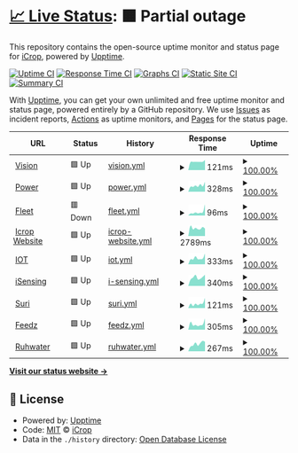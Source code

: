 # [📈 Live Status](https://icroptec.github.io/uptime-monitor): <!--live status--> **🟧 Partial outage**

This repository contains the open-source uptime monitor and status page for [iCrop](https://icrop.com.br), powered by [Upptime](https://github.com/upptime/upptime).

[![Uptime CI](https://github.com/icroptec/uptime-monitor/workflows/Uptime%20CI/badge.svg)](https://github.com/icroptec/uptime-monitor/actions?query=workflow%3A%22Uptime+CI%22)
[![Response Time CI](https://github.com/icroptec/uptime-monitor/workflows/Response%20Time%20CI/badge.svg)](https://github.com/icroptec/uptime-monitor/actions?query=workflow%3A%22Response+Time+CI%22)
[![Graphs CI](https://github.com/icroptec/uptime-monitor/workflows/Graphs%20CI/badge.svg)](https://github.com/icroptec/uptime-monitor/actions?query=workflow%3A%22Graphs+CI%22)
[![Static Site CI](https://github.com/icroptec/uptime-monitor/workflows/Static%20Site%20CI/badge.svg)](https://github.com/icroptec/uptime-monitor/actions?query=workflow%3A%22Static+Site+CI%22)
[![Summary CI](https://github.com/icroptec/uptime-monitor/workflows/Summary%20CI/badge.svg)](https://github.com/icroptec/uptime-monitor/actions?query=workflow%3A%22Summary+CI%22)

With [Upptime](https://upptime.js.org), you can get your own unlimited and free uptime monitor and status page, powered entirely by a GitHub repository. We use [Issues](https://github.com/icroptec/uptime-monitor/issues) as incident reports, [Actions](https://github.com/icroptec/uptime-monitor/actions) as uptime monitors, and [Pages](https://icroptec.github.io/uptime-monitor) for the status page.

<!--start: status pages-->
<!-- This summary is generated by Upptime (https://github.com/upptime/upptime) -->
<!-- Do not edit this manually, your changes will be overwritten -->
<!-- prettier-ignore -->
| URL | Status | History | Response Time | Uptime |
| --- | ------ | ------- | ------------- | ------ |
| <img alt="" src="https://favicons.githubusercontent.com/null" height="13"> [Vision](35.247.200.245) | 🟩 Up | [vision.yml](https://github.com/icroptec/uptime-monitor/commits/HEAD/history/vision.yml) | <details><summary><img alt="Response time graph" src="./graphs/vision/response-time-week.png" height="20"> 121ms</summary><br><a href="https://icroptec.github.io/uptime-monitor/history/vision"><img alt="Response time 130" src="https://img.shields.io/endpoint?url=https%3A%2F%2Fraw.githubusercontent.com%2Ficroptec%2Fuptime-monitor%2FHEAD%2Fapi%2Fvision%2Fresponse-time.json"></a><br><a href="https://icroptec.github.io/uptime-monitor/history/vision"><img alt="24-hour response time 143" src="https://img.shields.io/endpoint?url=https%3A%2F%2Fraw.githubusercontent.com%2Ficroptec%2Fuptime-monitor%2FHEAD%2Fapi%2Fvision%2Fresponse-time-day.json"></a><br><a href="https://icroptec.github.io/uptime-monitor/history/vision"><img alt="7-day response time 121" src="https://img.shields.io/endpoint?url=https%3A%2F%2Fraw.githubusercontent.com%2Ficroptec%2Fuptime-monitor%2FHEAD%2Fapi%2Fvision%2Fresponse-time-week.json"></a><br><a href="https://icroptec.github.io/uptime-monitor/history/vision"><img alt="30-day response time 130" src="https://img.shields.io/endpoint?url=https%3A%2F%2Fraw.githubusercontent.com%2Ficroptec%2Fuptime-monitor%2FHEAD%2Fapi%2Fvision%2Fresponse-time-month.json"></a><br><a href="https://icroptec.github.io/uptime-monitor/history/vision"><img alt="1-year response time 130" src="https://img.shields.io/endpoint?url=https%3A%2F%2Fraw.githubusercontent.com%2Ficroptec%2Fuptime-monitor%2FHEAD%2Fapi%2Fvision%2Fresponse-time-year.json"></a></details> | <details><summary><a href="https://icroptec.github.io/uptime-monitor/history/vision">100.00%</a></summary><a href="https://icroptec.github.io/uptime-monitor/history/vision"><img alt="All-time uptime 99.69%" src="https://img.shields.io/endpoint?url=https%3A%2F%2Fraw.githubusercontent.com%2Ficroptec%2Fuptime-monitor%2FHEAD%2Fapi%2Fvision%2Fuptime.json"></a><br><a href="https://icroptec.github.io/uptime-monitor/history/vision"><img alt="24-hour uptime 100.00%" src="https://img.shields.io/endpoint?url=https%3A%2F%2Fraw.githubusercontent.com%2Ficroptec%2Fuptime-monitor%2FHEAD%2Fapi%2Fvision%2Fuptime-day.json"></a><br><a href="https://icroptec.github.io/uptime-monitor/history/vision"><img alt="7-day uptime 100.00%" src="https://img.shields.io/endpoint?url=https%3A%2F%2Fraw.githubusercontent.com%2Ficroptec%2Fuptime-monitor%2FHEAD%2Fapi%2Fvision%2Fuptime-week.json"></a><br><a href="https://icroptec.github.io/uptime-monitor/history/vision"><img alt="30-day uptime 99.69%" src="https://img.shields.io/endpoint?url=https%3A%2F%2Fraw.githubusercontent.com%2Ficroptec%2Fuptime-monitor%2FHEAD%2Fapi%2Fvision%2Fuptime-month.json"></a><br><a href="https://icroptec.github.io/uptime-monitor/history/vision"><img alt="1-year uptime 99.69%" src="https://img.shields.io/endpoint?url=https%3A%2F%2Fraw.githubusercontent.com%2Ficroptec%2Fuptime-monitor%2FHEAD%2Fapi%2Fvision%2Fuptime-year.json"></a></details>
| <img alt="" src="https://favicons.githubusercontent.com/icroppower.icrop.com.br" height="13"> [Power](https://icroppower.icrop.com.br) | 🟩 Up | [power.yml](https://github.com/icroptec/uptime-monitor/commits/HEAD/history/power.yml) | <details><summary><img alt="Response time graph" src="./graphs/power/response-time-week.png" height="20"> 328ms</summary><br><a href="https://icroptec.github.io/uptime-monitor/history/power"><img alt="Response time 387" src="https://img.shields.io/endpoint?url=https%3A%2F%2Fraw.githubusercontent.com%2Ficroptec%2Fuptime-monitor%2FHEAD%2Fapi%2Fpower%2Fresponse-time.json"></a><br><a href="https://icroptec.github.io/uptime-monitor/history/power"><img alt="24-hour response time 521" src="https://img.shields.io/endpoint?url=https%3A%2F%2Fraw.githubusercontent.com%2Ficroptec%2Fuptime-monitor%2FHEAD%2Fapi%2Fpower%2Fresponse-time-day.json"></a><br><a href="https://icroptec.github.io/uptime-monitor/history/power"><img alt="7-day response time 328" src="https://img.shields.io/endpoint?url=https%3A%2F%2Fraw.githubusercontent.com%2Ficroptec%2Fuptime-monitor%2FHEAD%2Fapi%2Fpower%2Fresponse-time-week.json"></a><br><a href="https://icroptec.github.io/uptime-monitor/history/power"><img alt="30-day response time 387" src="https://img.shields.io/endpoint?url=https%3A%2F%2Fraw.githubusercontent.com%2Ficroptec%2Fuptime-monitor%2FHEAD%2Fapi%2Fpower%2Fresponse-time-month.json"></a><br><a href="https://icroptec.github.io/uptime-monitor/history/power"><img alt="1-year response time 387" src="https://img.shields.io/endpoint?url=https%3A%2F%2Fraw.githubusercontent.com%2Ficroptec%2Fuptime-monitor%2FHEAD%2Fapi%2Fpower%2Fresponse-time-year.json"></a></details> | <details><summary><a href="https://icroptec.github.io/uptime-monitor/history/power">100.00%</a></summary><a href="https://icroptec.github.io/uptime-monitor/history/power"><img alt="All-time uptime 100.00%" src="https://img.shields.io/endpoint?url=https%3A%2F%2Fraw.githubusercontent.com%2Ficroptec%2Fuptime-monitor%2FHEAD%2Fapi%2Fpower%2Fuptime.json"></a><br><a href="https://icroptec.github.io/uptime-monitor/history/power"><img alt="24-hour uptime 100.00%" src="https://img.shields.io/endpoint?url=https%3A%2F%2Fraw.githubusercontent.com%2Ficroptec%2Fuptime-monitor%2FHEAD%2Fapi%2Fpower%2Fuptime-day.json"></a><br><a href="https://icroptec.github.io/uptime-monitor/history/power"><img alt="7-day uptime 100.00%" src="https://img.shields.io/endpoint?url=https%3A%2F%2Fraw.githubusercontent.com%2Ficroptec%2Fuptime-monitor%2FHEAD%2Fapi%2Fpower%2Fuptime-week.json"></a><br><a href="https://icroptec.github.io/uptime-monitor/history/power"><img alt="30-day uptime 100.00%" src="https://img.shields.io/endpoint?url=https%3A%2F%2Fraw.githubusercontent.com%2Ficroptec%2Fuptime-monitor%2FHEAD%2Fapi%2Fpower%2Fuptime-month.json"></a><br><a href="https://icroptec.github.io/uptime-monitor/history/power"><img alt="1-year uptime 100.00%" src="https://img.shields.io/endpoint?url=https%3A%2F%2Fraw.githubusercontent.com%2Ficroptec%2Fuptime-monitor%2FHEAD%2Fapi%2Fpower%2Fuptime-year.json"></a></details>
| <img alt="" src="https://favicons.githubusercontent.com/fleet.icrop.online" height="13"> [Fleet](https://fleet.icrop.online) | 🟥 Down | [fleet.yml](https://github.com/icroptec/uptime-monitor/commits/HEAD/history/fleet.yml) | <details><summary><img alt="Response time graph" src="./graphs/fleet/response-time-week.png" height="20"> 96ms</summary><br><a href="https://icroptec.github.io/uptime-monitor/history/fleet"><img alt="Response time 150" src="https://img.shields.io/endpoint?url=https%3A%2F%2Fraw.githubusercontent.com%2Ficroptec%2Fuptime-monitor%2FHEAD%2Fapi%2Ffleet%2Fresponse-time.json"></a><br><a href="https://icroptec.github.io/uptime-monitor/history/fleet"><img alt="24-hour response time 294" src="https://img.shields.io/endpoint?url=https%3A%2F%2Fraw.githubusercontent.com%2Ficroptec%2Fuptime-monitor%2FHEAD%2Fapi%2Ffleet%2Fresponse-time-day.json"></a><br><a href="https://icroptec.github.io/uptime-monitor/history/fleet"><img alt="7-day response time 96" src="https://img.shields.io/endpoint?url=https%3A%2F%2Fraw.githubusercontent.com%2Ficroptec%2Fuptime-monitor%2FHEAD%2Fapi%2Ffleet%2Fresponse-time-week.json"></a><br><a href="https://icroptec.github.io/uptime-monitor/history/fleet"><img alt="30-day response time 150" src="https://img.shields.io/endpoint?url=https%3A%2F%2Fraw.githubusercontent.com%2Ficroptec%2Fuptime-monitor%2FHEAD%2Fapi%2Ffleet%2Fresponse-time-month.json"></a><br><a href="https://icroptec.github.io/uptime-monitor/history/fleet"><img alt="1-year response time 150" src="https://img.shields.io/endpoint?url=https%3A%2F%2Fraw.githubusercontent.com%2Ficroptec%2Fuptime-monitor%2FHEAD%2Fapi%2Ffleet%2Fresponse-time-year.json"></a></details> | <details><summary><a href="https://icroptec.github.io/uptime-monitor/history/fleet">100.00%</a></summary><a href="https://icroptec.github.io/uptime-monitor/history/fleet"><img alt="All-time uptime 100.00%" src="https://img.shields.io/endpoint?url=https%3A%2F%2Fraw.githubusercontent.com%2Ficroptec%2Fuptime-monitor%2FHEAD%2Fapi%2Ffleet%2Fuptime.json"></a><br><a href="https://icroptec.github.io/uptime-monitor/history/fleet"><img alt="24-hour uptime 99.99%" src="https://img.shields.io/endpoint?url=https%3A%2F%2Fraw.githubusercontent.com%2Ficroptec%2Fuptime-monitor%2FHEAD%2Fapi%2Ffleet%2Fuptime-day.json"></a><br><a href="https://icroptec.github.io/uptime-monitor/history/fleet"><img alt="7-day uptime 100.00%" src="https://img.shields.io/endpoint?url=https%3A%2F%2Fraw.githubusercontent.com%2Ficroptec%2Fuptime-monitor%2FHEAD%2Fapi%2Ffleet%2Fuptime-week.json"></a><br><a href="https://icroptec.github.io/uptime-monitor/history/fleet"><img alt="30-day uptime 100.00%" src="https://img.shields.io/endpoint?url=https%3A%2F%2Fraw.githubusercontent.com%2Ficroptec%2Fuptime-monitor%2FHEAD%2Fapi%2Ffleet%2Fuptime-month.json"></a><br><a href="https://icroptec.github.io/uptime-monitor/history/fleet"><img alt="1-year uptime 100.00%" src="https://img.shields.io/endpoint?url=https%3A%2F%2Fraw.githubusercontent.com%2Ficroptec%2Fuptime-monitor%2FHEAD%2Fapi%2Ffleet%2Fuptime-year.json"></a></details>
| <img alt="" src="https://favicons.githubusercontent.com/icrop.com.br" height="13"> [Icrop Website](https://icrop.com.br) | 🟩 Up | [icrop-website.yml](https://github.com/icroptec/uptime-monitor/commits/HEAD/history/icrop-website.yml) | <details><summary><img alt="Response time graph" src="./graphs/icrop-website/response-time-week.png" height="20"> 2789ms</summary><br><a href="https://icroptec.github.io/uptime-monitor/history/icrop-website"><img alt="Response time 2925" src="https://img.shields.io/endpoint?url=https%3A%2F%2Fraw.githubusercontent.com%2Ficroptec%2Fuptime-monitor%2FHEAD%2Fapi%2Ficrop-website%2Fresponse-time.json"></a><br><a href="https://icroptec.github.io/uptime-monitor/history/icrop-website"><img alt="24-hour response time 2643" src="https://img.shields.io/endpoint?url=https%3A%2F%2Fraw.githubusercontent.com%2Ficroptec%2Fuptime-monitor%2FHEAD%2Fapi%2Ficrop-website%2Fresponse-time-day.json"></a><br><a href="https://icroptec.github.io/uptime-monitor/history/icrop-website"><img alt="7-day response time 2789" src="https://img.shields.io/endpoint?url=https%3A%2F%2Fraw.githubusercontent.com%2Ficroptec%2Fuptime-monitor%2FHEAD%2Fapi%2Ficrop-website%2Fresponse-time-week.json"></a><br><a href="https://icroptec.github.io/uptime-monitor/history/icrop-website"><img alt="30-day response time 2925" src="https://img.shields.io/endpoint?url=https%3A%2F%2Fraw.githubusercontent.com%2Ficroptec%2Fuptime-monitor%2FHEAD%2Fapi%2Ficrop-website%2Fresponse-time-month.json"></a><br><a href="https://icroptec.github.io/uptime-monitor/history/icrop-website"><img alt="1-year response time 2925" src="https://img.shields.io/endpoint?url=https%3A%2F%2Fraw.githubusercontent.com%2Ficroptec%2Fuptime-monitor%2FHEAD%2Fapi%2Ficrop-website%2Fresponse-time-year.json"></a></details> | <details><summary><a href="https://icroptec.github.io/uptime-monitor/history/icrop-website">100.00%</a></summary><a href="https://icroptec.github.io/uptime-monitor/history/icrop-website"><img alt="All-time uptime 100.00%" src="https://img.shields.io/endpoint?url=https%3A%2F%2Fraw.githubusercontent.com%2Ficroptec%2Fuptime-monitor%2FHEAD%2Fapi%2Ficrop-website%2Fuptime.json"></a><br><a href="https://icroptec.github.io/uptime-monitor/history/icrop-website"><img alt="24-hour uptime 100.00%" src="https://img.shields.io/endpoint?url=https%3A%2F%2Fraw.githubusercontent.com%2Ficroptec%2Fuptime-monitor%2FHEAD%2Fapi%2Ficrop-website%2Fuptime-day.json"></a><br><a href="https://icroptec.github.io/uptime-monitor/history/icrop-website"><img alt="7-day uptime 100.00%" src="https://img.shields.io/endpoint?url=https%3A%2F%2Fraw.githubusercontent.com%2Ficroptec%2Fuptime-monitor%2FHEAD%2Fapi%2Ficrop-website%2Fuptime-week.json"></a><br><a href="https://icroptec.github.io/uptime-monitor/history/icrop-website"><img alt="30-day uptime 100.00%" src="https://img.shields.io/endpoint?url=https%3A%2F%2Fraw.githubusercontent.com%2Ficroptec%2Fuptime-monitor%2FHEAD%2Fapi%2Ficrop-website%2Fuptime-month.json"></a><br><a href="https://icroptec.github.io/uptime-monitor/history/icrop-website"><img alt="1-year uptime 100.00%" src="https://img.shields.io/endpoint?url=https%3A%2F%2Fraw.githubusercontent.com%2Ficroptec%2Fuptime-monitor%2FHEAD%2Fapi%2Ficrop-website%2Fuptime-year.json"></a></details>
| <img alt="" src="https://favicons.githubusercontent.com/iot.icrop.com.br" height="13"> [IOT](https://iot.icrop.com.br) | 🟩 Up | [iot.yml](https://github.com/icroptec/uptime-monitor/commits/HEAD/history/iot.yml) | <details><summary><img alt="Response time graph" src="./graphs/iot/response-time-week.png" height="20"> 333ms</summary><br><a href="https://icroptec.github.io/uptime-monitor/history/iot"><img alt="Response time 388" src="https://img.shields.io/endpoint?url=https%3A%2F%2Fraw.githubusercontent.com%2Ficroptec%2Fuptime-monitor%2FHEAD%2Fapi%2Fiot%2Fresponse-time.json"></a><br><a href="https://icroptec.github.io/uptime-monitor/history/iot"><img alt="24-hour response time 567" src="https://img.shields.io/endpoint?url=https%3A%2F%2Fraw.githubusercontent.com%2Ficroptec%2Fuptime-monitor%2FHEAD%2Fapi%2Fiot%2Fresponse-time-day.json"></a><br><a href="https://icroptec.github.io/uptime-monitor/history/iot"><img alt="7-day response time 333" src="https://img.shields.io/endpoint?url=https%3A%2F%2Fraw.githubusercontent.com%2Ficroptec%2Fuptime-monitor%2FHEAD%2Fapi%2Fiot%2Fresponse-time-week.json"></a><br><a href="https://icroptec.github.io/uptime-monitor/history/iot"><img alt="30-day response time 388" src="https://img.shields.io/endpoint?url=https%3A%2F%2Fraw.githubusercontent.com%2Ficroptec%2Fuptime-monitor%2FHEAD%2Fapi%2Fiot%2Fresponse-time-month.json"></a><br><a href="https://icroptec.github.io/uptime-monitor/history/iot"><img alt="1-year response time 388" src="https://img.shields.io/endpoint?url=https%3A%2F%2Fraw.githubusercontent.com%2Ficroptec%2Fuptime-monitor%2FHEAD%2Fapi%2Fiot%2Fresponse-time-year.json"></a></details> | <details><summary><a href="https://icroptec.github.io/uptime-monitor/history/iot">100.00%</a></summary><a href="https://icroptec.github.io/uptime-monitor/history/iot"><img alt="All-time uptime 100.00%" src="https://img.shields.io/endpoint?url=https%3A%2F%2Fraw.githubusercontent.com%2Ficroptec%2Fuptime-monitor%2FHEAD%2Fapi%2Fiot%2Fuptime.json"></a><br><a href="https://icroptec.github.io/uptime-monitor/history/iot"><img alt="24-hour uptime 100.00%" src="https://img.shields.io/endpoint?url=https%3A%2F%2Fraw.githubusercontent.com%2Ficroptec%2Fuptime-monitor%2FHEAD%2Fapi%2Fiot%2Fuptime-day.json"></a><br><a href="https://icroptec.github.io/uptime-monitor/history/iot"><img alt="7-day uptime 100.00%" src="https://img.shields.io/endpoint?url=https%3A%2F%2Fraw.githubusercontent.com%2Ficroptec%2Fuptime-monitor%2FHEAD%2Fapi%2Fiot%2Fuptime-week.json"></a><br><a href="https://icroptec.github.io/uptime-monitor/history/iot"><img alt="30-day uptime 100.00%" src="https://img.shields.io/endpoint?url=https%3A%2F%2Fraw.githubusercontent.com%2Ficroptec%2Fuptime-monitor%2FHEAD%2Fapi%2Fiot%2Fuptime-month.json"></a><br><a href="https://icroptec.github.io/uptime-monitor/history/iot"><img alt="1-year uptime 100.00%" src="https://img.shields.io/endpoint?url=https%3A%2F%2Fraw.githubusercontent.com%2Ficroptec%2Fuptime-monitor%2FHEAD%2Fapi%2Fiot%2Fuptime-year.json"></a></details>
| <img alt="" src="https://favicons.githubusercontent.com/isensing.icrop.com.br" height="13"> [iSensing](https://isensing.icrop.com.br) | 🟩 Up | [i-sensing.yml](https://github.com/icroptec/uptime-monitor/commits/HEAD/history/i-sensing.yml) | <details><summary><img alt="Response time graph" src="./graphs/i-sensing/response-time-week.png" height="20"> 340ms</summary><br><a href="https://icroptec.github.io/uptime-monitor/history/i-sensing"><img alt="Response time 383" src="https://img.shields.io/endpoint?url=https%3A%2F%2Fraw.githubusercontent.com%2Ficroptec%2Fuptime-monitor%2FHEAD%2Fapi%2Fi-sensing%2Fresponse-time.json"></a><br><a href="https://icroptec.github.io/uptime-monitor/history/i-sensing"><img alt="24-hour response time 448" src="https://img.shields.io/endpoint?url=https%3A%2F%2Fraw.githubusercontent.com%2Ficroptec%2Fuptime-monitor%2FHEAD%2Fapi%2Fi-sensing%2Fresponse-time-day.json"></a><br><a href="https://icroptec.github.io/uptime-monitor/history/i-sensing"><img alt="7-day response time 340" src="https://img.shields.io/endpoint?url=https%3A%2F%2Fraw.githubusercontent.com%2Ficroptec%2Fuptime-monitor%2FHEAD%2Fapi%2Fi-sensing%2Fresponse-time-week.json"></a><br><a href="https://icroptec.github.io/uptime-monitor/history/i-sensing"><img alt="30-day response time 383" src="https://img.shields.io/endpoint?url=https%3A%2F%2Fraw.githubusercontent.com%2Ficroptec%2Fuptime-monitor%2FHEAD%2Fapi%2Fi-sensing%2Fresponse-time-month.json"></a><br><a href="https://icroptec.github.io/uptime-monitor/history/i-sensing"><img alt="1-year response time 383" src="https://img.shields.io/endpoint?url=https%3A%2F%2Fraw.githubusercontent.com%2Ficroptec%2Fuptime-monitor%2FHEAD%2Fapi%2Fi-sensing%2Fresponse-time-year.json"></a></details> | <details><summary><a href="https://icroptec.github.io/uptime-monitor/history/i-sensing">100.00%</a></summary><a href="https://icroptec.github.io/uptime-monitor/history/i-sensing"><img alt="All-time uptime 100.00%" src="https://img.shields.io/endpoint?url=https%3A%2F%2Fraw.githubusercontent.com%2Ficroptec%2Fuptime-monitor%2FHEAD%2Fapi%2Fi-sensing%2Fuptime.json"></a><br><a href="https://icroptec.github.io/uptime-monitor/history/i-sensing"><img alt="24-hour uptime 100.00%" src="https://img.shields.io/endpoint?url=https%3A%2F%2Fraw.githubusercontent.com%2Ficroptec%2Fuptime-monitor%2FHEAD%2Fapi%2Fi-sensing%2Fuptime-day.json"></a><br><a href="https://icroptec.github.io/uptime-monitor/history/i-sensing"><img alt="7-day uptime 100.00%" src="https://img.shields.io/endpoint?url=https%3A%2F%2Fraw.githubusercontent.com%2Ficroptec%2Fuptime-monitor%2FHEAD%2Fapi%2Fi-sensing%2Fuptime-week.json"></a><br><a href="https://icroptec.github.io/uptime-monitor/history/i-sensing"><img alt="30-day uptime 100.00%" src="https://img.shields.io/endpoint?url=https%3A%2F%2Fraw.githubusercontent.com%2Ficroptec%2Fuptime-monitor%2FHEAD%2Fapi%2Fi-sensing%2Fuptime-month.json"></a><br><a href="https://icroptec.github.io/uptime-monitor/history/i-sensing"><img alt="1-year uptime 100.00%" src="https://img.shields.io/endpoint?url=https%3A%2F%2Fraw.githubusercontent.com%2Ficroptec%2Fuptime-monitor%2FHEAD%2Fapi%2Fi-sensing%2Fuptime-year.json"></a></details>
| <img alt="" src="https://favicons.githubusercontent.com/portal.chatbotmaker.io" height="13"> [Suri](https://portal.chatbotmaker.io) | 🟩 Up | [suri.yml](https://github.com/icroptec/uptime-monitor/commits/HEAD/history/suri.yml) | <details><summary><img alt="Response time graph" src="./graphs/suri/response-time-week.png" height="20"> 121ms</summary><br><a href="https://icroptec.github.io/uptime-monitor/history/suri"><img alt="Response time 199" src="https://img.shields.io/endpoint?url=https%3A%2F%2Fraw.githubusercontent.com%2Ficroptec%2Fuptime-monitor%2FHEAD%2Fapi%2Fsuri%2Fresponse-time.json"></a><br><a href="https://icroptec.github.io/uptime-monitor/history/suri"><img alt="24-hour response time 266" src="https://img.shields.io/endpoint?url=https%3A%2F%2Fraw.githubusercontent.com%2Ficroptec%2Fuptime-monitor%2FHEAD%2Fapi%2Fsuri%2Fresponse-time-day.json"></a><br><a href="https://icroptec.github.io/uptime-monitor/history/suri"><img alt="7-day response time 121" src="https://img.shields.io/endpoint?url=https%3A%2F%2Fraw.githubusercontent.com%2Ficroptec%2Fuptime-monitor%2FHEAD%2Fapi%2Fsuri%2Fresponse-time-week.json"></a><br><a href="https://icroptec.github.io/uptime-monitor/history/suri"><img alt="30-day response time 199" src="https://img.shields.io/endpoint?url=https%3A%2F%2Fraw.githubusercontent.com%2Ficroptec%2Fuptime-monitor%2FHEAD%2Fapi%2Fsuri%2Fresponse-time-month.json"></a><br><a href="https://icroptec.github.io/uptime-monitor/history/suri"><img alt="1-year response time 199" src="https://img.shields.io/endpoint?url=https%3A%2F%2Fraw.githubusercontent.com%2Ficroptec%2Fuptime-monitor%2FHEAD%2Fapi%2Fsuri%2Fresponse-time-year.json"></a></details> | <details><summary><a href="https://icroptec.github.io/uptime-monitor/history/suri">100.00%</a></summary><a href="https://icroptec.github.io/uptime-monitor/history/suri"><img alt="All-time uptime 100.00%" src="https://img.shields.io/endpoint?url=https%3A%2F%2Fraw.githubusercontent.com%2Ficroptec%2Fuptime-monitor%2FHEAD%2Fapi%2Fsuri%2Fuptime.json"></a><br><a href="https://icroptec.github.io/uptime-monitor/history/suri"><img alt="24-hour uptime 100.00%" src="https://img.shields.io/endpoint?url=https%3A%2F%2Fraw.githubusercontent.com%2Ficroptec%2Fuptime-monitor%2FHEAD%2Fapi%2Fsuri%2Fuptime-day.json"></a><br><a href="https://icroptec.github.io/uptime-monitor/history/suri"><img alt="7-day uptime 100.00%" src="https://img.shields.io/endpoint?url=https%3A%2F%2Fraw.githubusercontent.com%2Ficroptec%2Fuptime-monitor%2FHEAD%2Fapi%2Fsuri%2Fuptime-week.json"></a><br><a href="https://icroptec.github.io/uptime-monitor/history/suri"><img alt="30-day uptime 100.00%" src="https://img.shields.io/endpoint?url=https%3A%2F%2Fraw.githubusercontent.com%2Ficroptec%2Fuptime-monitor%2FHEAD%2Fapi%2Fsuri%2Fuptime-month.json"></a><br><a href="https://icroptec.github.io/uptime-monitor/history/suri"><img alt="1-year uptime 100.00%" src="https://img.shields.io/endpoint?url=https%3A%2F%2Fraw.githubusercontent.com%2Ficroptec%2Fuptime-monitor%2FHEAD%2Fapi%2Fsuri%2Fuptime-year.json"></a></details>
| <img alt="" src="https://favicons.githubusercontent.com/app.feedz.com.br" height="13"> [Feedz](https://app.feedz.com.br) | 🟩 Up | [feedz.yml](https://github.com/icroptec/uptime-monitor/commits/HEAD/history/feedz.yml) | <details><summary><img alt="Response time graph" src="./graphs/feedz/response-time-week.png" height="20"> 305ms</summary><br><a href="https://icroptec.github.io/uptime-monitor/history/feedz"><img alt="Response time 326" src="https://img.shields.io/endpoint?url=https%3A%2F%2Fraw.githubusercontent.com%2Ficroptec%2Fuptime-monitor%2FHEAD%2Fapi%2Ffeedz%2Fresponse-time.json"></a><br><a href="https://icroptec.github.io/uptime-monitor/history/feedz"><img alt="24-hour response time 593" src="https://img.shields.io/endpoint?url=https%3A%2F%2Fraw.githubusercontent.com%2Ficroptec%2Fuptime-monitor%2FHEAD%2Fapi%2Ffeedz%2Fresponse-time-day.json"></a><br><a href="https://icroptec.github.io/uptime-monitor/history/feedz"><img alt="7-day response time 305" src="https://img.shields.io/endpoint?url=https%3A%2F%2Fraw.githubusercontent.com%2Ficroptec%2Fuptime-monitor%2FHEAD%2Fapi%2Ffeedz%2Fresponse-time-week.json"></a><br><a href="https://icroptec.github.io/uptime-monitor/history/feedz"><img alt="30-day response time 326" src="https://img.shields.io/endpoint?url=https%3A%2F%2Fraw.githubusercontent.com%2Ficroptec%2Fuptime-monitor%2FHEAD%2Fapi%2Ffeedz%2Fresponse-time-month.json"></a><br><a href="https://icroptec.github.io/uptime-monitor/history/feedz"><img alt="1-year response time 326" src="https://img.shields.io/endpoint?url=https%3A%2F%2Fraw.githubusercontent.com%2Ficroptec%2Fuptime-monitor%2FHEAD%2Fapi%2Ffeedz%2Fresponse-time-year.json"></a></details> | <details><summary><a href="https://icroptec.github.io/uptime-monitor/history/feedz">100.00%</a></summary><a href="https://icroptec.github.io/uptime-monitor/history/feedz"><img alt="All-time uptime 100.00%" src="https://img.shields.io/endpoint?url=https%3A%2F%2Fraw.githubusercontent.com%2Ficroptec%2Fuptime-monitor%2FHEAD%2Fapi%2Ffeedz%2Fuptime.json"></a><br><a href="https://icroptec.github.io/uptime-monitor/history/feedz"><img alt="24-hour uptime 100.00%" src="https://img.shields.io/endpoint?url=https%3A%2F%2Fraw.githubusercontent.com%2Ficroptec%2Fuptime-monitor%2FHEAD%2Fapi%2Ffeedz%2Fuptime-day.json"></a><br><a href="https://icroptec.github.io/uptime-monitor/history/feedz"><img alt="7-day uptime 100.00%" src="https://img.shields.io/endpoint?url=https%3A%2F%2Fraw.githubusercontent.com%2Ficroptec%2Fuptime-monitor%2FHEAD%2Fapi%2Ffeedz%2Fuptime-week.json"></a><br><a href="https://icroptec.github.io/uptime-monitor/history/feedz"><img alt="30-day uptime 100.00%" src="https://img.shields.io/endpoint?url=https%3A%2F%2Fraw.githubusercontent.com%2Ficroptec%2Fuptime-monitor%2FHEAD%2Fapi%2Ffeedz%2Fuptime-month.json"></a><br><a href="https://icroptec.github.io/uptime-monitor/history/feedz"><img alt="1-year uptime 100.00%" src="https://img.shields.io/endpoint?url=https%3A%2F%2Fraw.githubusercontent.com%2Ficroptec%2Fuptime-monitor%2FHEAD%2Fapi%2Ffeedz%2Fuptime-year.json"></a></details>
| <img alt="" src="https://favicons.githubusercontent.com/api.ruhwater.com.br" height="13"> [Ruhwater](https://api.ruhwater.com.br/gateway) | 🟩 Up | [ruhwater.yml](https://github.com/icroptec/uptime-monitor/commits/HEAD/history/ruhwater.yml) | <details><summary><img alt="Response time graph" src="./graphs/ruhwater/response-time-week.png" height="20"> 267ms</summary><br><a href="https://icroptec.github.io/uptime-monitor/history/ruhwater"><img alt="Response time 312" src="https://img.shields.io/endpoint?url=https%3A%2F%2Fraw.githubusercontent.com%2Ficroptec%2Fuptime-monitor%2FHEAD%2Fapi%2Fruhwater%2Fresponse-time.json"></a><br><a href="https://icroptec.github.io/uptime-monitor/history/ruhwater"><img alt="24-hour response time 339" src="https://img.shields.io/endpoint?url=https%3A%2F%2Fraw.githubusercontent.com%2Ficroptec%2Fuptime-monitor%2FHEAD%2Fapi%2Fruhwater%2Fresponse-time-day.json"></a><br><a href="https://icroptec.github.io/uptime-monitor/history/ruhwater"><img alt="7-day response time 267" src="https://img.shields.io/endpoint?url=https%3A%2F%2Fraw.githubusercontent.com%2Ficroptec%2Fuptime-monitor%2FHEAD%2Fapi%2Fruhwater%2Fresponse-time-week.json"></a><br><a href="https://icroptec.github.io/uptime-monitor/history/ruhwater"><img alt="30-day response time 312" src="https://img.shields.io/endpoint?url=https%3A%2F%2Fraw.githubusercontent.com%2Ficroptec%2Fuptime-monitor%2FHEAD%2Fapi%2Fruhwater%2Fresponse-time-month.json"></a><br><a href="https://icroptec.github.io/uptime-monitor/history/ruhwater"><img alt="1-year response time 312" src="https://img.shields.io/endpoint?url=https%3A%2F%2Fraw.githubusercontent.com%2Ficroptec%2Fuptime-monitor%2FHEAD%2Fapi%2Fruhwater%2Fresponse-time-year.json"></a></details> | <details><summary><a href="https://icroptec.github.io/uptime-monitor/history/ruhwater">100.00%</a></summary><a href="https://icroptec.github.io/uptime-monitor/history/ruhwater"><img alt="All-time uptime 100.00%" src="https://img.shields.io/endpoint?url=https%3A%2F%2Fraw.githubusercontent.com%2Ficroptec%2Fuptime-monitor%2FHEAD%2Fapi%2Fruhwater%2Fuptime.json"></a><br><a href="https://icroptec.github.io/uptime-monitor/history/ruhwater"><img alt="24-hour uptime 100.00%" src="https://img.shields.io/endpoint?url=https%3A%2F%2Fraw.githubusercontent.com%2Ficroptec%2Fuptime-monitor%2FHEAD%2Fapi%2Fruhwater%2Fuptime-day.json"></a><br><a href="https://icroptec.github.io/uptime-monitor/history/ruhwater"><img alt="7-day uptime 100.00%" src="https://img.shields.io/endpoint?url=https%3A%2F%2Fraw.githubusercontent.com%2Ficroptec%2Fuptime-monitor%2FHEAD%2Fapi%2Fruhwater%2Fuptime-week.json"></a><br><a href="https://icroptec.github.io/uptime-monitor/history/ruhwater"><img alt="30-day uptime 100.00%" src="https://img.shields.io/endpoint?url=https%3A%2F%2Fraw.githubusercontent.com%2Ficroptec%2Fuptime-monitor%2FHEAD%2Fapi%2Fruhwater%2Fuptime-month.json"></a><br><a href="https://icroptec.github.io/uptime-monitor/history/ruhwater"><img alt="1-year uptime 100.00%" src="https://img.shields.io/endpoint?url=https%3A%2F%2Fraw.githubusercontent.com%2Ficroptec%2Fuptime-monitor%2FHEAD%2Fapi%2Fruhwater%2Fuptime-year.json"></a></details>

<!--end: status pages-->

[**Visit our status website →**](https://icroptec.github.io/uptime-monitor)

## 📄 License

- Powered by: [Upptime](https://github.com/upptime/upptime)
- Code: [MIT](./LICENSE) © [iCrop](https://icrop.com.br)
- Data in the `./history` directory: [Open Database License](https://opendatacommons.org/licenses/odbl/1-0/)
